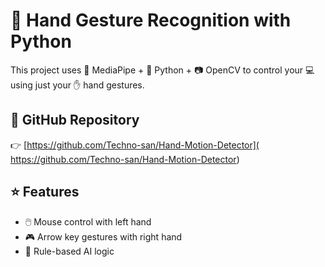 # 🐙 Hand Gesture Recognition with Python

This project uses 🤖 MediaPipe + 🐍 Python + 📷 OpenCV to control your 💻 using just your ✋ hand gestures.

## 🔗 GitHub Repository
👉 [https://github.com/Techno-san/Hand-Motion-Detector]( https://github.com/Techno-san/Hand-Motion-Detector)

## ⭐ Features
- 🖱️ Mouse control with left hand
- 🎮 Arrow key gestures with right hand
- 🧠 Rule-based AI logic
